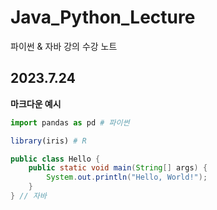 # Java_Python_Lecture

파이썬 & 자바 강의 수강 노트

## 2023.7.24

**마크다운 예시**
```python
import pandas as pd # 파이썬
```
```R
library(iris) # R
```
```java
public class Hello {
	public static void main(String[] args) {
		System.out.println("Hello, World!");
	}
} // 자바
```
